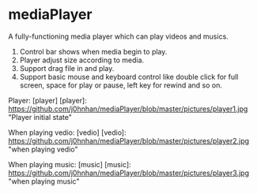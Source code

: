 # mediaPlayer

A fully-functioning media player which can play videos and musics.

1. Control bar shows when media begin to play.
2. Player adjust size according to media.
3. Support drag file in and play.
4. Support basic mouse and keyboard control like double click for full screen, space for play or pause,
   left key for rewind and so on.


Player:
[player]
[player]: https://github.com/j0hnhan/mediaPlayer/blob/master/pictures/player1.jpg "Player initial state"

When playing vedio:
[vedio]
[vedio]: https://github.com/j0hnhan/mediaPlayer/blob/master/pictures/player2.jpg "when playing vedio"

When playing music:
[music]
[music]: https://github.com/j0hnhan/mediaPlayer/blob/master/pictures/player3.jpg "when playing music"
